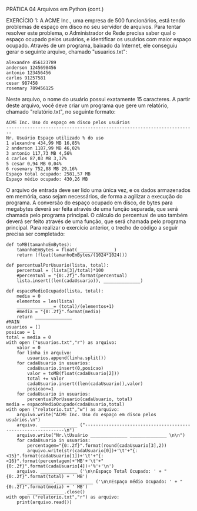 PRÁTICA 04
Arquivos em Python (cont.)

EXERCÍCIO 1: 
A ACME Inc., uma empresa de 500 funcionários, está tendo problemas de espaço em disco no seu servidor de arquivos. Para tentar resolver este problema, o Administrador de Rede precisa saber qual o espaço ocupado pelos usuários, e identificar os usuários com maior espaço ocupado. Através de um programa, baixado da Internet, ele conseguiu gerar o seguinte arquivo, chamado "usuarios.txt":
```
alexandre 456123789
anderson 1245698456
antonio 123456456
carlos 91257581
cesar 987458
rosemary 789456125
```
Neste arquivo, o nome do usuário possui exatamente 15 caracteres. A partir deste arquivo, você deve criar um programa que gere um relatório, chamado "relatório.txt", no seguinte formato:
```
ACME Inc. Uso do espaço em disco pelos usuários
------------------------------------------------------------------------
Nr. Usuário Espaço utilizado % do uso
1 alexandre 434,99 MB 16,85%
2 anderson 1187,99 MB 46,02%
3 antonio 117,73 MB 4,56%
4 carlos 87,03 MB 3,37%
5 cesar 0,94 MB 0,04%
6 rosemary 752,88 MB 29,16%
Espaço total ocupado: 2581,57 MB
Espaço médio ocupado: 430,26 MB
```
O arquivo de entrada deve ser lido uma única vez, e os dados armazenados em memória, caso sejam necessários, de forma a agilizar a execução do programa. A conversão do espaço ocupado em disco, de bytes para megabytes deverá ser feita através de uma função separada, que será chamada pelo programa principal. O cálculo do percentual de uso também deverá ser feito através de uma função, que será chamada pelo programa principal.
Para realizar o exercício anterior, o trecho de código a seguir precisa ser completado:
```
def toMB(tamanhoEmBytes):
    tamanhoEmBytes = float(______________)
    return (float(tamanhoEmBytes/(1024*1024)))
 
def percentualPorUsuario(lista, total):
    percentual = (lista[3]/total)*100
    #percentual = "{0:.2f}".format(percentual)
    lista.insert((len(cadaUsuario)), ______________)

def espacoMedioOcupado(lista, total):
    media = 0
    elementos = len(lista)
    ______________= (total)/(elementos+1)
    #media = "{0:.2f}".format(media)
    return ______________
#MAIN
usuarios = []
posicao = 1
total = media = 0
with open ("usuarios.txt","r") as arquivo:
    valor = 0
    for linha in arquivo:
        usuarios.append(linha.split()) 
    for cadaUsuario in usuarios:
        cadaUsuario.insert(0,posicao)
        valor = toMB(float(cadaUsuario[2]))
        total += valor
        cadaUsuario.insert((len(cadaUsuario)),valor)
        posicao+=1
    for cadaUsuario in usuarios:
        percentualPorUsuario(cadaUsuario, total)
media = espacoMedioOcupado(cadaUsuario,total)
with open ("relatorio.txt","w") as arquivo:
    arquivo.write("ACME Inc. Uso do espaço em disco pelos usuários.\n")
    arquivo. ______________ ("--------------------------------------------------------------\n")
    arquivo.write("Nr.\tUsuário ______________ ______________ \n\n")
    for cadaUsuario in usuarios:
        percentagem="{0:.2f}".format(round(cadaUsuario[3],2))
        arquivo.write(str(cadaUsuario[0])+'\t'+"{:<15}".format(cadaUsuario[1])+'\t'+"{:<16}".format(percentagem)+'MB'+'\t'+"{0:.2f}".format(cadaUsuario[4])+'%'+'\n')
    arquivo. ______________ ('\n\nEspaço Total Ocupado: ' + "{0:.2f}".format(total) + ' MB')
    ______________.______________ ('\n\nEspaço médio Ocupado: ' + "{0:.2f}".format(media) + ' MB')
        ______________.close()
with open ("relatorio.txt","r") as arquivo:
    print(arquivo.read())
```
